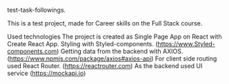 test-task-followings.

This is a test project, made for Career skills on the Full Stack course.

Used technologies The project is created as Single Page App on React with Create
React App. Styling with Styled-components. (https://www.Styled-components.com)
Getting data from the backend with AXIOS.
(https://www.npmjs.com/package/axios#axios-api) For client side routing used
React Router. (https://reactrouter.com) As the backend used UI service
(https://mockapi.io)
